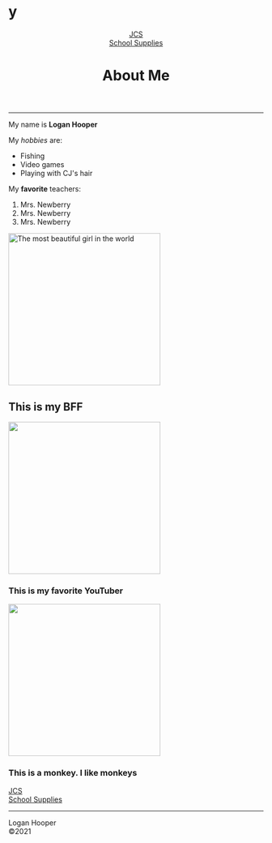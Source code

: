 # y
<html>
<head><title>About Me</title></head>
<body>
  <header><nav><a href="https://www.jcseagles.org" alt="JCS" target="_blank">JCS</a><br><a href="https://unicodesnowmanforyou.com/" alt="Snow Man" target="_blank">School Supplies</a></nav><h1>About Me</h1></header>
  <hr>
My name is <strong>Logan Hooper</strong><p>
  My <em>hobbies</em> are:<p>
<section>
<ul>
  <li>Fishing</li>
  <li>Video games</li>
  <li>Playing with CJ's hair</li>
</ul>
My <strong>favorite</strong> teachers:
<ol>
  <li>Mrs. Newberry</li>
  <li>Mrs. Newberry</li>
  <li>Mrs. Newberry</li>
</ol>
  </section>
<img src="https://photos.smugmug.com/JCS-High-School/NewberryMathTechnology/21-22-Coding-Images/Hooper/n-z48czB/i-fCtQkCs/0/fec332b2/X3/i-fCtQkCs-X3.jpg" width="300" alt="The most beautiful girl in the world">
<h2>This is my BFF</h2>
<img src="https://photos.smugmug.com/JCS-High-School/NewberryMathTechnology/21-22-Coding-Images/Hooper/n-z48czB/i-7FN35DH/0/570da88a/XL/i-7FN35DH-XL.jpg" width="300">
<h3>This is my favorite YouTuber</h3>
<img src="https://photos.smugmug.com/JCS-High-School/NewberryMathTechnology/21-22-Coding-Images/Hooper/n-z48czB/i-W6cQMwv/0/9e28b014/X3/i-W6cQMwv-X3.jpg" width="300">
<h3>This is a monkey. I like monkeys</h3>
  <a href="https://www.jcseagles.org" alt="JCS" target="_blank">JCS</a><br>
  <a href="https://unicodesnowmanforyou.com/" alt="Snow Man" target="_blank">School Supplies</a>
  <hr>
  <footer>Logan Hooper</br>©2021</footer>
</body>
</html>
